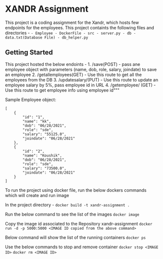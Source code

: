 XANDR Assignment 
==============================
This project is a coding assignment for the Xandr, which hosts few endpoints for the employees. This project containts the following files and directories - 
	````
	- Employee
		- DockerFile
		- src
			- server.py
			- db
				- data.txt(Database File)
				- db_helper.py
	````		

Getting Started
------------
This project hosted the below endoints - 
		1. /save(POST) - pass ane employee object with parameters (name, dob, role, salary, joindate) to save an employee
		2. /getallemployees(GET) - Use this route to get all the employees from the DB
		3. /updatesalary/<empid>(PUT) - Use this route to update an employee salary by 5%, pass employee id in URL
		4. /getemployee/<empid> (GET) - Use this route to get employee info using employee id"""

Sample Employee object:
```` 
[
    {
        "id": "1",
        "name": "kk",
        "dob": "06/28/2021",
        "role": "sde",
        "salary": "55125.0",
        "joindate": "06/28/2021"
    },
    {
        "id": "2",
        "name": "Koushik",
        "dob": "06/28/2021",
        "role": "sde",
        "salary": "73500.0",
        "joindate": "06/28/2021"
    }
]
```` 
To run the project using docker file, run the below dockers commands which will create and run image

In the project directory - 
`docker build -t xandr-assignment .`

Run the below command to see the list of the images
`docker image`

Copy the image id associated to the Repository xandr-assignment
`docker run -d -p 5000:5000 <IMAGE ID copied from the above command>`

Below command will show the list of the running containers 
`docker ps` 

Use the below commands to stop and remove container
`docker stop <IMAGE ID>`
`docker rm <IMAGE ID>`

